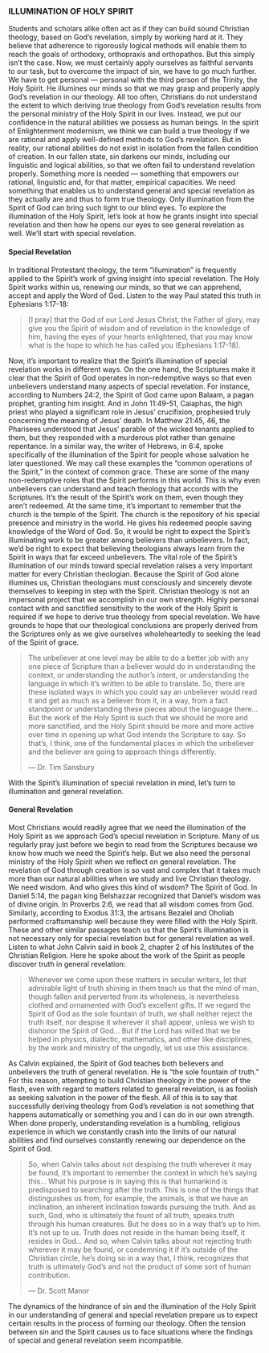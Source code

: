 ### ILLUMINATION OF HOLY SPIRIT

Students and scholars alike often act as if they can build sound Christian theology, based on God’s revelation, simply by working hard at it. They believe that adherence to rigorously logical methods will enable them to reach the goals of orthodoxy, orthopraxis and orthopathos. But this simply isn’t the case. Now, we must certainly apply ourselves as faithful servants to our task, but to overcome the impact of sin, we have to go much further. We have to get personal — personal with the third person of the Trinity, the Holy Spirit. He illumines our minds so that we may grasp and properly apply God’s revelation in our theology. 
All too often, Christians do not understand the extent to which deriving true theology from God’s revelation results from the personal ministry of the Holy Spirit in our lives. Instead, we put our confidence in the natural abilities we possess as human beings. In the spirit of Enlightenment modernism, we think we can build a true theology if we are rational and apply well-defined methods to God’s revelation. But in reality, our rational abilities do not exist in isolation from the fallen condition of creation. In our fallen state, sin darkens our minds, including our linguistic and logical abilities, so that we often fail to understand revelation properly. Something more is needed — something that empowers our rational, linguistic and, for that matter, empirical capacities. We need something that enables us to understand general and special revelation as they actually are and thus to form true theology. Only illumination from the Spirit of God can bring such light to our blind eyes. 
To explore the illumination of the Holy Spirit, let’s look at how he grants insight into special revelation and then how he opens our eyes to see general revelation as well. We’ll start with special revelation.


#### Special Revelation

In traditional Protestant theology, the term “illumination” is frequently applied to the Spirit’s work of giving insight into special revelation. The Holy Spirit works within us, renewing our minds, so that we can apprehend, accept and apply the Word of God. Listen to the way Paul stated this truth in Ephesians 1:17-18:

> [I pray] that the God of our Lord Jesus Christ, the Father of glory, may give you the Spirit of wisdom and of revelation in the knowledge of him, having the eyes of your hearts enlightened, that you may know what is the hope to which he has called you (Ephesians 1:17-18).

Now, it’s important to realize that the Spirit’s illumination of special revelation works in different ways. On the one hand, the Scriptures make it clear that the Spirit of God operates in non-redemptive ways so that even unbelievers understand many aspects of special revelation. 
For instance, according to Numbers 24:2, the Spirit of God came upon Balaam, a pagan prophet, granting him insight. And in John 11:49-51, Caiaphas, the high priest who played a significant role in Jesus’ crucifixion, prophesied truly concerning the meaning of Jesus’ death. In Matthew 21:45, 46, the Pharisees understood that Jesus’ parable of the wicked tenants applied to them, but they responded with a murderous plot rather than genuine repentance. In a similar way, the writer of Hebrews, in 6:4, spoke specifically of the illumination of the Spirit for people whose salvation he later questioned. 
We may call these examples the “common operations of the Spirit,” in the context of common grace. These are some of the many non-redemptive roles that the Spirit performs in this world. This is why even unbelievers can understand and teach theology that accords with the Scriptures. It’s the result of the Spirit’s work on them, even though they aren’t redeemed.
At the same time, it’s important to remember that the church is the temple of the Spirit. The church is the repository of his special presence and ministry in the world. He gives his redeemed people saving knowledge of the Word of God. So, it would be right to expect the Spirit’s illuminating work to be greater among believers than unbelievers. In fact, we’d be right to expect that believing theologians always learn from the Spirit in ways that far exceed unbelievers. 
The vital role of the Spirit’s illumination of our minds toward special revelation raises a very important matter for every Christian theologian. Because the Spirit of God alone illumines us, Christian theologians must consciously and sincerely devote themselves to keeping in step with the Spirit. Christian theology is not an impersonal project that we accomplish in our own strength. Highly personal contact with and sanctified sensitivity to the work of the Holy Spirit is required if we hope to derive true theology from special revelation. We have grounds to hope that our theological conclusions are properly derived from the Scriptures only as we give ourselves wholeheartedly to seeking the lead of the Spirit of grace. 

> The unbeliever at one level may be able to do a better job with any one piece of Scripture than a believer would do in understanding the context, or understanding the author’s intent, or understanding the language in which it’s written to be able to translate. So, there are these isolated ways in which you could say an unbeliever would read it and get as much as a believer from it, in a way, from a fact standpoint or understanding these pieces about the language there… But the work of the Holy Spirit is such that we should be more and more sanctified, and the Holy Spirit should be more and more active over time in opening up what God intends the Scripture to say. So that’s, I think, one of the fundamental places in which the unbeliever and the believer are going to approach things differently. 
> 
> — Dr. Tim Sansbury

With the Spirit’s illumination of special revelation in mind, let’s turn to illumination and general revelation. 


#### General Revelation

Most Christians would readily agree that we need the illumination of the Holy Spirit as we approach God’s special revelation in Scripture. Many of us regularly pray just before we begin to read from the Scriptures because we know how much we need the Spirit’s help. But we also need the personal ministry of the Holy Spirit when we reflect on general revelation. The revelation of God through creation is so vast and complex that it takes much more than our natural abilities when we study and live Christian theology. We need wisdom. And who gives this kind of wisdom? The Spirit of God. 
In Daniel 5:14, the pagan king Belshazzar recognized that Daniel’s wisdom was of divine origin. In Proverbs 2:6, we read that all wisdom comes from God. Similarly, according to Exodus 31:3, the artisans Bezalel and Oholiab performed craftsmanship well because they were filled with the Holy Spirit. These and other similar passages teach us that the Spirit’s illumination is not necessary only for special revelation but for general revelation as well. Listen to what John Calvin said in book 2, chapter 2 of his Institutes of the Christian Religion. Here he spoke about the work of the Spirit as people discover truth in general revelation: 

> Whenever we come upon these matters in secular writers, let that admirable light of truth shining in them teach us that the mind of man, though fallen and perverted from its wholeness, is nevertheless clothed and ornamented with God’s excellent gifts. If we regard the Spirit of God as the sole fountain of truth, we shall neither reject the truth itself, nor despise it wherever it shall appear, unless we wish to dishonor the Spirit of God… But if the Lord has willed that we be helped in physics, dialectic, mathematics, and other like disciplines, by the work and ministry of the ungodly, let us use this assistance.

As Calvin explained, the Spirit of God teaches both believers and unbelievers the truth of general revelation. He is “the sole fountain of truth.” For this reason, attempting to build Christian theology in the power of the flesh, even with regard to matters related to general revelation, is as foolish as seeking salvation in the power of the flesh. 
All of this is to say that successfully deriving theology from God’s revelation is not something that happens automatically or something you and I can do in our own strength. When done properly, understanding revelation is a humbling, religious experience in which we constantly crash into the limits of our natural abilities and find ourselves constantly renewing our dependence on the Spirit of God. 

> So, when Calvin talks about not despising the truth wherever it may be found, it’s important to remember the context in which he’s saying this… What his purpose is in saying this is that humankind is predisposed to searching after the truth. This is one of the things that distinguishes us from, for example, the animals, is that we have an inclination, an inherent inclination towards pursuing the truth. And as such, God, who is ultimately the fount of all truth, speaks truth through his human creatures. But he does so in a way that’s up to him. It’s not up to us. Truth does not reside in the human being itself, it resides in God… And so, when Calvin talks about not rejecting truth wherever it may be found, or condemning it if it’s outside of the Christian circle, he’s doing so in a way that, I think, recognizes that truth is ultimately God’s and not the product of some sort of human contribution.
> 
> — Dr. Scott Manor

The dynamics of the hindrance of sin and the illumination of the Holy Spirit in our understanding of general and special revelation prepare us to expect certain results in the process of forming our theology. Often the tension between sin and the Spirit causes us to face situations where the findings of special and general revelation seem incompatible. 
